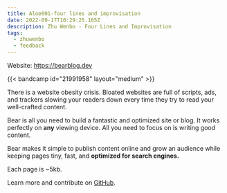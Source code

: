 ```yaml
---
title: Aloe001-four lines and improvisation
date: 2022-09-17T10:29:25.165Z
description: Zhu Wenbo - Four Lines and Improvisation
tags:
  - zhuwenbo
  - feedback
---
```


Website: https://bearblog.dev

{{< bandcamp id="21991958" layout="medium" >}}

There is a website obesity crisis. Bloated websites are full of scripts, ads, and trackers slowing your readers down every time they try to read your well-crafted content.

Bear is all you need to build a fantastic and optimized site or blog. It works perfectly on **any** viewing device. All you need to focus on is writing good content.

Bear makes it simple to publish content online and grow an audience while keeping pages tiny, fast, and **optimized for search engines.**

Each page is ~5kb.

Learn more and contribute on [GitHub](https://github.com/HermanMartinus/bearblog).